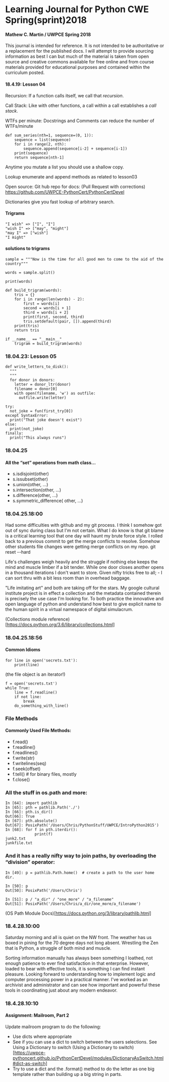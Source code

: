 <!--The is the learning journal for Mathew Martin taking Python CWE Accelerated course at the University of Washington Spring 2018-->

# Learning Journal for Python CWE Spring(sprint)2018

#### Mathew C. Martin / UWPCE Spring 2018

This journal is intended for reference. It is not intended to be authoritative or a replacement for the published docs. I will attempt to provide sourcing information as best I can but much of the material is taken from open source and creative commons available for free online and from course materials provided for educational purposes and contained within the curriculum posted.

#### 18.4.19: Lesson 04

Recursion: If a function calls itself, we call that <em>recursion</em>.

Call Stack: Like with other functions, a call within a call establishes a <em>call stack</em>.

WTFs per minute: Docstrings and Comments can reduce the number of WTFs/minute

```
def sum_series(nth=1, sequence=(0, 1)):
    sequence = list(sequence)
    for i in range(2, nth):
        sequence.append(sequence[i-2] + sequence[i-1])
    print(sequence)
    return sequence[nth-1]
```
Anytime you mutate a list you should use a shallow copy.

Lookup enumerate and append methods as related to lesson03

Open source: Git hub repo for docs: (Pull Request with corrections) https://github.com/UWPCE-PythonCert/PythonCertDevel

Dictionaries give you fast lookup of arbitrary search.

#### Trigrams
```
"I wish" => ["I", "I"]
"wish I" => ["may", "might"]
"may I" => ["wish"]
"I might"
```
#### solutions to trigrams
```
sample = """Now is the time for all good men to come to the aid of the country"""

words = sample.split()

print(words)

def build_trigram(words):
    tris = {}
    for i in range(len(words) - 2):
        first = words[i]
        second = words[i + 1]
        third = words[i + 2]
        print(first, second, third)
        tris.setdefault(pair, []).append(third)
    print(tris)
    return tris

if __name__ == "__main__"
    trigram = build_trigram(words)
```
### 18.04.23: Lesson 05

<!-- function to write files to disk -->
```
def write_letters_to_disk():
  """
  """
  for donor in donors:
    letter = donor_ltr(donor)
    filename = donor[0]
    with open(filename, 'w') as outfile:
      outfile.write(letter)
```

<!-- Converting mailroom tuple data to dictionary -->

<!-- Lesson 05 exceptions notes: -->
```
try:
  not_joke = fun(first_try[0])
except SyntaxError:
  print("That joke doesn't exist")
else:
  print(not_joke)
finally:
  print("This always runs")
```
### 18.04.25

#### All the “set” operations from math class…

- s.isdisjoint(other)
- s.issubset(other)
- s.union(other, ...)
- s.intersection(other, ...)
- s.difference(other, ...)
- s.symmetric_difference( other, ...)



### 18.04.25.18:00

Had some difficulties with github and my git process. I think I somehow got out of sync during class but I'm not certain. What I do know is that git blame is a critical learning tool that one day will haunt my brute force style. I rolled back to a previous commit to get the merge conflicts to resolve. Somehow other students file changes were getting merge conflicts on my repo. git reset --hard <commit>

Life's challenges weigh heavily and the struggle if nothing else keeps the mind and muscle limber if a bit tender. While one door closes another opens in a thousand iterations I don't want to store. Given nifty tricks free to all; - I can sort thru with a bit less room than in overhead baggage.

"Life imitating art" and both are taking off for the stars. My google cultural institute project is in effect a collection and the metadata contained therein is precisely the use case I'm looking for. To both practice the innovative and open language of python and understand how best to give explicit name to the human spirit in a virtual namespace of digital simulacrum.

(Collections module reference)[https://docs.python.org/3.6/library/collections.html]

### 18.04.25.18:56

#### Common Idioms

```
for line in open('secrets.txt'):
    print(line)
```
(the file object is an iterator!)
```
f = open('secrets.txt')
while True:
    line = f.readline()
    if not line:
        break
    do_something_with_line()
```
### File Methods
#### Commonly Used File Methods:

- f.read()
- f.readline()  
- f.readlines()
- f.write(str)
- f.writelines(seq)
- f.seek(offset)
- f.tell() # for binary files, mostly
- f.close()

### All the stuff in os.path and more:
```
In [64]: import pathlib
In [65]: pth = pathlib.Path('./')
In [66]: pth.is_dir()
Out[66]: True
In [67]: pth.absolute()
Out[67]: PosixPath('/Users/Chris/PythonStuff/UWPCE/IntroPython2015')
In [68]: for f in pth.iterdir():
             print(f)
junk2.txt
junkfile.txt
```
### And it has a really nifty way to join paths, by overloading the “division” operator:
```
In [49]: p = pathlib.Path.home()  # create a path to the user home dir.

In [50]: p
Out[50]: PosixPath('/Users/Chris')

In [51]: p / "a_dir" / "one_more" / "a_filename"
Out[51]: PosixPath('/Users/Chris/a_dir/one_more/a_filename')
```
(OS Path Module Docs)[https://docs.python.org/3/library/pathlib.html]

### 18.4.28.10:00

Saturday morning and all is quiet on the NW front. The weather has us boxed in pining for the 70 degree days not long absent. Wrestling the Zen that is Python, a struggle of both mind and muscle.

Sorting information manually has always been something I loathed, not enough patience to ever find satisfaction in that enterprise. However, loaded to bear with effective tools, it is something I can find instant pleasure. Looking forward to understanding how to implement logic and computer processing power in a practical manner. I've worked as an archivist and administrator and can see how important and powerful these tools in coordinating just about any modern endeavor.

### 18.4.28.10:10

#### Assignment: Mailroom, Part 2

Update mailroom program to do the following:

- Use dicts where appropriate
- See if you can use a dict to switch between the users selections. See Using a Dictionary to switch (Using a Dictionary to switch)[https://uwpce-pythoncert.github.io/PythonCertDevel/modules/DictionaryAsSwitch.html#dict-as-switch]
- Try to use a dict and the .format() method to do the letter as one big template rather than building up a big string in parts.
